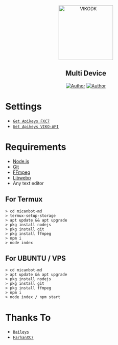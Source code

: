 <div align="center">
<img src="https://api-xcoders.xyz/images/avatar.png" alt="VIKODK" width="170" />

## Multi Device
</div>

<p align="center">
  <a href="https://github.com/Fxc7"><img title="Author" src="https://img.shields.io/badge/Author-Farhannn-red.svg?style=for-the-badge&logo=github" /></a>
  <a href="https://github.com/vikodk67"><img title="Author" src="https://img.shields.io/badge/Author-VIKO-red.svg?style=for-the-badge&logo=github" /></a>
</p>

# Settings
* [`Get Apikeys FXC7`](https://api-xcoders.xyz/)
* [`Get Apikeys VIKO-API`](https://viko-api.herokuapp.com/)
# Requirements
* [Node.js](https://nodejs.org/en/)
* [Git](https://git-scm.com/downloads)
* [FFmpeg](https://github.com/BtbN/FFmpeg-Builds/releases/download/autobuild-2020-12-08-13-03/ffmpeg-n4.3.1-26-gca55240b8c-win64-gpl-4.3.zip)
* [Libwebp](https://developers.google.com/speed/webp/download)
* Any text editor


## For Termux
```
> cd micanbot-md
> termux-setup-storage
> apt update && apt upgrade
> pkg install nodejs
> pkg install git
> pkg install ffmpeg
> npm i
> node index
```
## For UBUNTU / VPS
```
> cd micanbot-md
> apt update && apt upgrade
> pkg install nodejs
> pkg install git
> pkg install ffmpeg
> npm i
> node index / npm start
```



# Thanks To
* [`Baileys`](https://github.com/adiwajshing/Baileys)
* [`FarhanXC7`](https://github.com/Fxc7?tab=repositories)
